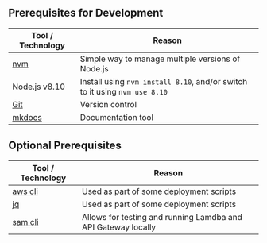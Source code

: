 ## Prerequisites for Development

Tool / Technology | Reason
---|---
[nvm](https://github.com/creationix/nvm) | Simple way to manage multiple versions of Node.js
Node.js v8.10 | Install using `nvm install 8.10`, and/or switch to it using `nvm use 8.10`
[Git](https://git-scm.com/downloads) | Version control
[mkdocs](http://www.mkdocs.org/#installation) | Documentation tool

## Optional Prerequisites
Tool / Technology | Reason
---|---
[aws cli](http://docs.aws.amazon.com/cli/latest/userguide/installing.html) | Used as part of some deployment scripts
[jq](https://stedolan.github.io/jq/download/) | Used as part of some deployment scripts
[sam cli](https://docs.aws.amazon.com/lambda/latest/dg/sam-cli-requirements.html) | Allows for testing and running Lamdba and API Gateway locally

